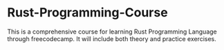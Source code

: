 # Rust-Programming-Course
This is a comprehensive course for learning Rust Programming Language through freecodecamp. It will include both theory and practice exercises. 
